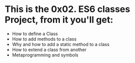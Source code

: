 # This is the 0x02. ES6 classes Project, from it you'll get:
- How to define a Class
- How to add methods to a class
- Why and how to add a static method to a class
- How to extend a class from another
- Metaprogramming and symbols
